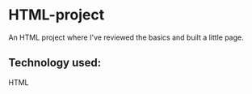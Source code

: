 # HTML-project

An HTML project where I've reviewed the basics and built a little page.

## Technology used:

HTML
